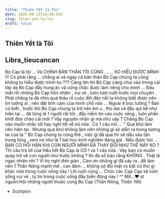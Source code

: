 ```yaml
---
title: "Thiên Yết là Tôi"
date: 2025-06-12T14:46:59Z
slug: thien-yet-la-toi
draft: false
---
```


## Thiên Yết là Tôi

## Libra_tieucancan

Bò Cạp là tôi ... Và CHÍNH BẢN THÂN
TÔI CŨNG ....... KO HIỂU ĐƯỢC
MÌNH !!!
Có phải rằng ... chẳng ai và ngay cả
bản thân Bò Cạp chúng ta cũng
không tự hiểu được mình ko ???
Càng lớn thì Bò Cạp càng chui vào
trong cái lớp da Bò Cạp đầy hung
ác và vững chắc được làm riêng
cho mình ...
Đâu mất rồi những Bò Cạp hồn
nhiên , vui vẻ , luôn tươi cười
trước mọi chuyện .
Phải chăng ta đã nhìn quá thấu rõ
cuộc đời đến nỗi ta không biết
được nên tin tưởng ai , nên đặt
tình cảm của mình chỗ nào ...
Ngoài 4 bức tường ?
Bạn có biết , trước khi Bò Cạp
chúng ta trở nên âm u , thù dai và
đầy quỉ kế như hiện tại ... đã từng
là 1 người rất tốt , đầy niềm tin
vào cuộc sống , luôn phấn khởi
đón chào cái mới ? Vậy nguyên
nhân gì mà như vậy ?
Chẳng Bò Cạp nào muốn nhắc tới
hay nghĩ tới về nó nữa . Có 1 câu
nói ... " Quá khứ làm nên hiện tại .
Nhưng quá khứ không làm nên
những gì sẽ diễn ra trong tương
lai của ta "
Bò Cạp chúng ta cũng thế , việc gì
đã qua thì sẽ dấu sâu tận trong
lòng , xem nó như là 1 bài học
kinh nghiệm đáng giá .
Nếu được hỏi ... BẠN CÓ HỐI HẬN
KHI CON NGƯỜI MÌNH ĐÃ THAY ĐỔI
NHƯ THẾ NÀY KO ? Thì câu trả lời
của Hầu hết Bò Cạp là CÓ !
và 1 câu nữa . Vậy bạn có muốn
quay trở về con người như trước
không ? thì đa số bảo rằng
KHÔNG . Thật là ngạc nhiên nhỉ ? Vì
họ nghĩ đơn giản , Cảm ơn những
gì đã xảy ra , để làm nên 1 Thần
Nông mạnh mẽ , can đảm ... không
sợ đối mặt vs bất cứ thứ gì khác
nữa trong cuộc sống này !
Lời cuối cùng ... Chúc các Cạp Cạp
sẽ luôn sống vui vẻ , tự tin trong
cuộc sống đầy biến động này ! ^^
Mít...♥ st
nguồn:Hội những người thuộc cung
Bọ Cạp (Thần Nông, Thiên Yết)
- Scorpion